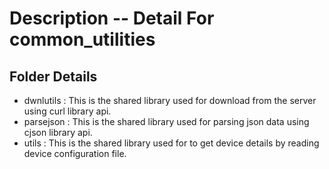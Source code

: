 # Description -- Detail For common_utilities 
  
## Folder  Details

- dwnlutils : This is the shared library used for download from the server using curl library api.
- parsejson : This is the shared library used for parsing json data using cjson library api.
- utils : This is the shared library used for to get device details by reading device configuration file.
